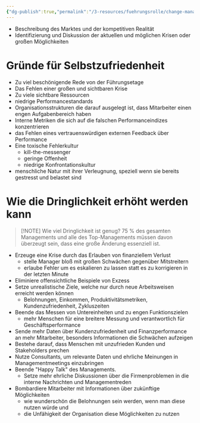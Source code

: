 ```yaml
---
{"dg-publish":true,"permalink":"/3-resources/fuehrungsrolle/change-management/change-management-nach-kotter/einen-sinn-fuer-dringlichkeit-etablieren/","created":"2024-11-11T09:00:19.447+01:00","updated":"2024-05-26T18:57:10.390+02:00"}
---
```



- Beschreibung des Marktes und der kompetitiven Realität
- Identifizierung und Diskussion der aktuellen und möglichen Krisen oder großen Möglichkeiten

# Gründe für Selbstzufriedenheit

- Zu viel beschönigende Rede von der Führungsetage
- Das Fehlen einer großen und sichtbaren Krise
- Zu viele sichtbare Ressourcen
- niedrige Performancestandards
- Organisationsstrukturen die darauf ausgelegt ist, dass Mitarbeiter einen engen Aufgabenbereich haben
- Interne Metriken die sich auf die falschen Performanceindizes konzentrieren
- das Fehlen eines vertrauenswürdigen externen Feedback über Performance
- Eine toxische Fehlerkultur
	- kill-the-messenger
	- geringe Offenheit
	- niedrige Konfrontationskultur
- menschliche Natur mit ihrer Verleugnung, speziell wenn sie bereits gestresst und belastet sind

# Wie die Dringlichkeit erhöht werden kann

> [!NOTE] Wie viel Dringlichkeit ist genug? 
> 75 % des gesamten Managements und alle des Top-Managements müssen davon überzeugt sein, dass eine große Änderung essenziell ist.

- Erzeuge eine Krise durch das Erlauben von finanziellem Verlust
	- stelle Manager bloß mit großen Schwächen gegenüber Mitstreitern
	- erlaube Fehler um es eskalieren zu lassen statt es zu korrigieren in der letzten Minute
- Eliminiere offensichtliche Beispiele von Exzess
- Setze unrealistische Ziele, welche nur durch neue Arbeitsweisen erreicht werden können
	- Belohnungen, Einkommen, Produktivitätsmetriken, Kundenzufriedenheit, Zykluszeiten
- Beende das Messen von Untereinheiten und zu engen Funktionszielen
	- mehr Menschen für eine breitere Messung und verantwortlich für Geschäftsperformance
- Sende mehr Daten über Kundenzufriedenheit und Finanzperformance an mehr Mitarbeiter, besonders Informationen die Schwächen aufzeigen
- Bestehe darauf, dass Menschen mit unzufrieden Kunden und Stakeholders prechen
- Nutze Consultants, um relevante Daten und ehrliche Meinungen in Managementmeetings einzubringen
- Beende "Happy Talk" des Managements.
	- Setze mehr ehrliche Diskussionen über die Firmenproblemen in die interne Nachrichten und Managementreden
- Bombardiere Mitarbeiter mit Informationen über zukünftige Möglichkeiten
	- wie wunderschön die Belohnungen sein werden, wenn man diese nutzen würde und
	- die Unfähigkeit der Organisation diese Möglichkeiten zu nutzen